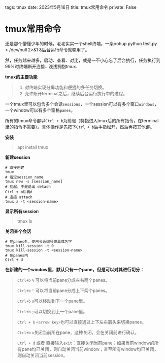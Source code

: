 tags: tmux
date: 2023年5月16日
title: tmux常用命令
private: False

# tmux常用命令

还是那个懵懂少年的时候，老老实实一个shell终端，一条nohup python test.py > /dev/null 2>&1 &后台运行命令就够用了。

然，任务越来越多，启动、查看、对比，或是一不小心忘了后台执行，任务执行到99%时终端断开连接...浅浅拥抱tmux.

**tmux的主要功能**

> 1. 对终端实现分屏功能和便捷的多任务切换。
> 2. 允许断开terminal之后，继续后台运行执行中的进程。

一个tmux里可以包含多个会话`sessions`，一个session可以有多个窗口`windows`，一个window可以有多个窗格`panes`。

所有的tmux命令都以`Ctrl + b`为前缀（特指进入tmux后的所有指令，在terminal里的指令不需要）。具体操作是先按下`Ctrl + b`后手指松开，然后再按其他键。

**安装**

> apt install tmux

**新建session**

```
# 直接创建
tmux
# 指定session_name
tmux new -s [session_name]
# 挂起，不是退出 detach
Ctrl + b后再d
# 连接 attach 
tmux a -t <session-name>
```

**显示所有session**

> tmux ls

**关闭某个会话**

```
# 在panes外，使用会话编号或具体名字
tmux kill-session -t 0
tmux kill-session -t <session-name>
# 在panes内
Ctrl + d
```

**在新建的一个window里，默认只有一个pane，但是可以对其进行切分：**

> `Ctrl+b` `%` 可以将当前pane分成左右两个panes。
>
> `Ctrl+b` `"` 可以将当前pane分成上下两个panes。
>
> `Ctrl+b` `o`可以移动到下一个pane里。
>
> `Ctrl+b` `;`可以切换到上一个pane里。
>
> `Ctrl + b` `<arrow key>`也可以直接通过上下左右箭头来切换panes。
>
> `Ctrl+b` `x`关闭当前所在pane，这种关闭，会在关闭前进行确认。
>
> `Ctrl + d` 或者 直接输入`exit`：直接关闭当前pane；如果当前window的所有pane均已关闭，则自动关闭当前window；直至所有window均已关闭，则自动关闭当前session。
